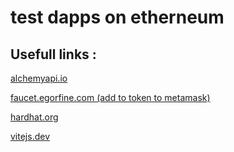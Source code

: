 # test dapps on etherneum

## Usefull links :

[alchemyapi.io](https://dashboard.alchemyapi.io/)

[faucet.egorfine.com (add to token to metamask)](https://faucet.egorfine.com/)

[hardhat.org](https://hardhat.org/)

[vitejs.dev](https://vitejs.dev/)